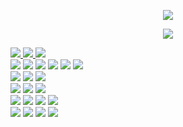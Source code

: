 <p align="center">
  <img src="https://capsule-render.vercel.app/api?type=cylinder&color=000000&height=100&section=header&text=The&nbsp;journey&nbsp;is&nbsp;the&nbsp;reward.&fontColor=ffffff&fontSize=50&animation=fadeIn&fontAlignY=55">
</p>

<p align="center">
  <img src="https://github-readme-stats.vercel.app/api?username=nahollo&show_icons=true&theme=radical" />
</p>




<div>
<a href="mailto:skgudwlsdlrj@gmail.com">
<img src="https://img.shields.io/badge/Gmail-D0A9F5?style=for-the-badge&logo=Gmail&logoColor=white&link=mailto:skgudwlsdlrj@gmail.com"/">
</a>
  
<a href="https://na-hollo.tistory.com/">
<img src="https://img.shields.io/badge/tistory-FF5A4A?style=for-the-badge&logo=tistory&logoColor=white" size = 100>
</a>
  
<a href="https://github.com/nahollo/">
<img src="https://img.shields.io/badge/github-181717?style=for-the-badge&logo=github&logoColor=white">
</a>
</div>

<div>
<img src="https://img.shields.io/badge/spring-6DB33F?style=for-the-badge&logo=spring&logoColor=white">
<img src="https://img.shields.io/badge/spring boot-6DB33F?style=for-the-badge&logo=springboot&logoColor=white">
<img src="https://img.shields.io/badge/node.js-339933?style=for-the-badge&logo=nodedotjs&logoColor=white">
<img src="https://img.shields.io/badge/React-61DAFB?style=for-the-badge&logo=react&logoColor=white">
<img src="https://img.shields.io/badge/React&nbsp;Native-212121?style=for-the-badge&logo=react&logoColor=#25D2F5">
<img src="https://img.shields.io/badge/webRTC-333333?style=for-the-badge&logo=webrtc&logoColor=white">
<br>
<img src="https://img.shields.io/badge/amazon rds-569A31?style=for-the-badge&logo=amazonrds&logoColor=white">
<img src="https://img.shields.io/badge/amazon ec2-FF9900?style=for-the-badge&logo=amazonec2&logoColor=white">
<img src="https://img.shields.io/badge/amazon s3-569A31?style=for-the-badge&logo=amazons3&logoColor=white">
<br>
<img src="https://img.shields.io/badge/Java-007396?style=for-the-badge&logo=OpenJDK&logoColor=white">
<img src="https://img.shields.io/badge/javascript-F7DF1E?style=for-the-badge&logo=javascript&logoColor=white">
<img src="https://img.shields.io/badge/python-3776AB?style=for-the-badge&logo=python&logoColor=white">
<br>
<img src="https://img.shields.io/badge/firebase-FFCA28?style=for-the-badge&logo=firebase&logoColor=white">
<img src="https://img.shields.io/badge/Oracle-F80000?style=for-the-badge&logo=Oracle&logoColor=white">
<img src="https://img.shields.io/badge/apachetomcat-F8DC75?style=for-the-badge&logo=apachetomcat&logoColor=black">
<img src="https://img.shields.io/badge/git-F05032?style=for-the-badge&logo=git&logoColor=white">
<br>
<img src="https://img.shields.io/badge/VSCODE-007ACC?style=for-the-badge&logo=visualstudiocode&logoColor=white">
<img src="https://img.shields.io/badge/intellij-000080?style=for-the-badge&logo=intellijidea&logoColor=white">
<img src="https://img.shields.io/badge/Eclipse-8b00ff?style=for-the-badge&logo=Eclipse%20IDE&logoColor=white">
<img src="https://img.shields.io/badge/androidstudio-3DDC84?style=for-the-badge&logo=androidstudio&logoColor=white">
</div>

